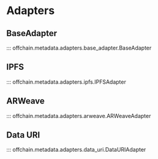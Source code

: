 # Adapters

## BaseAdapter

::: offchain.metadata.adapters.base_adapter.BaseAdapter

## IPFS

::: offchain.metadata.adapters.ipfs.IPFSAdapter

## ARWeave

::: offchain.metadata.adapters.arweave.ARWeaveAdapter

## Data URI

::: offchain.metadata.adapters.data_uri.DataURIAdapter
